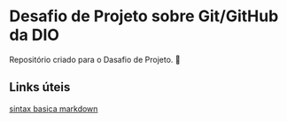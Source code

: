 # Desafio de Projeto sobre Git/GitHub da DIO
Repositório criado para o Dasafio de Projeto. 📘
## Links úteis
[sintax basica markdown](https://www.markdownguide.org/basic-syntax/)
